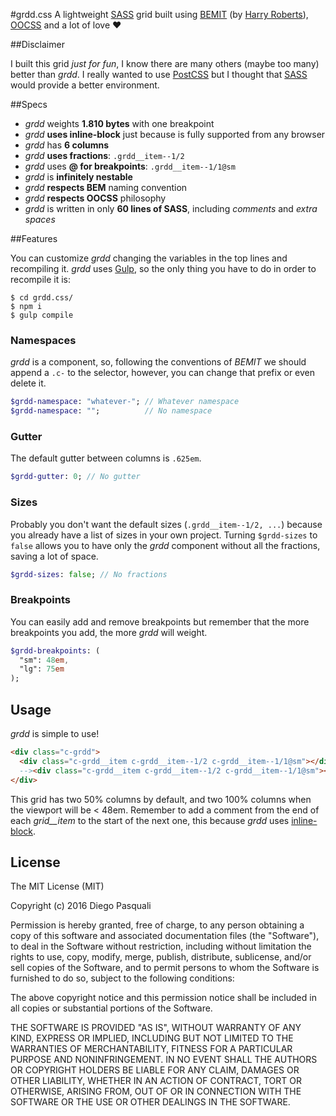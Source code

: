 #grdd.css
A lightweight [SASS](http://sass-lang.com/) grid built using [BEMIT](http://csswizardry.com/2015/08/bemit-taking-the-bem-naming-convention-a-step-further/) (by [Harry Roberts](https://twitter.com/csswizardry)), [OOCSS](http://oocss.org/) and a lot of love ❤

##Disclaimer

I built this grid *just for fun*, I know there are many others (maybe too many) better than *grdd*.
I really wanted to use [PostCSS](https://github.com/postcss) but I thought that [SASS](http://sass-lang.com/) would provide a better environment.

##Specs

* *grdd* weights **1.810 bytes** with one breakpoint
* *grdd* **uses inline-block** just because is fully supported from any browser
* *grdd* has **6 columns**
* *grdd* **uses fractions**: `.grdd__item--1/2`
* *grdd* uses **@ for breakpoints**: `.grdd__item--1/1@sm`
* *grdd* is **infinitely nestable**
* *grdd* **respects BEM** naming convention
* *grdd* **respects OOCSS** philosophy
* *grdd* is written in only **60 lines of SASS**, including *comments* and *extra spaces*

##Features

You can customize *grdd* changing the variables in the top lines and recompiling it.
*grdd* uses [Gulp](http://gulpjs.com/), so the only thing you have to do in order to recompile it is:
```
$ cd grdd.css/
$ npm i
$ gulp compile
```

### Namespaces
*grdd* is a component, so, following the conventions of *BEMIT* we should append a `.c-` to the selector, however, you can change that prefix or even delete it.
```SASS
$grdd-namespace: "whatever-"; // Whatever namespace
$grdd-namespace: "";          // No namespace
```

### Gutter
The default gutter between columns is `.625em`.
```SASS
$grdd-gutter: 0; // No gutter
```

### Sizes
Probably you don't want the default sizes (`.grdd__item--1/2, ...`) because you already have a list of sizes in your own project. Turning `$grdd-sizes` to `false` allows you to have only the *grdd* component without all the fractions, saving a lot of space.
```SASS
$grdd-sizes: false; // No fractions
```

### Breakpoints
You can easily add and remove breakpoints but remember that the more breakpoints you add, the more *grdd* will weight.
```SASS
$grdd-breakpoints: ( 
  "sm": 48em,
  "lg": 75em
);
```

## Usage
*grdd* is simple to use!
```HTML
<div class="c-grdd">
  <div class="c-grdd__item c-grdd__item--1/2 c-grdd__item--1/1@sm"></div><!--
  --><div class="c-grdd__item c-grdd__item--1/2 c-grdd__item--1/1@sm"></div>
</div>
```
This grid has two 50% columns by default, and two 100% columns when the viewport will be < 48em.
Remember to add a comment from the end of each *grid__item* to the start of the next one, this because *grdd* uses [inline-block](https://css-tricks.com/fighting-the-space-between-inline-block-elements/).

## License
The MIT License (MIT)

Copyright (c) 2016 Diego Pasquali

Permission is hereby granted, free of charge, to any person obtaining a copy of this software and associated documentation files (the "Software"), to deal in the Software without restriction, including without limitation the rights to use, copy, modify, merge, publish, distribute, sublicense, and/or sell copies of the Software, and to permit persons to whom the Software is furnished to do so, subject to the following conditions:

The above copyright notice and this permission notice shall be included in all copies or substantial portions of the Software.

THE SOFTWARE IS PROVIDED "AS IS", WITHOUT WARRANTY OF ANY KIND, EXPRESS OR IMPLIED, INCLUDING BUT NOT LIMITED TO THE WARRANTIES OF MERCHANTABILITY, FITNESS FOR A PARTICULAR PURPOSE AND NONINFRINGEMENT. IN NO EVENT SHALL THE AUTHORS OR COPYRIGHT HOLDERS BE LIABLE FOR ANY CLAIM, DAMAGES OR OTHER LIABILITY, WHETHER IN AN ACTION OF CONTRACT, TORT OR OTHERWISE, ARISING FROM, OUT OF OR IN CONNECTION WITH THE SOFTWARE OR THE USE OR OTHER DEALINGS IN THE SOFTWARE.